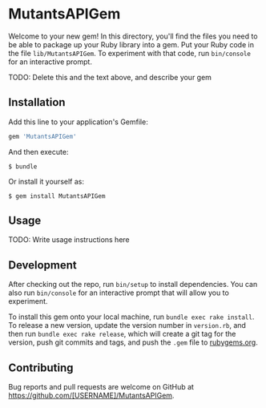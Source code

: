 # MutantsAPIGem

Welcome to your new gem! In this directory, you'll find the files you need to be able to package up your Ruby library into a gem. Put your Ruby code in the file `lib/MutantsAPIGem`. To experiment with that code, run `bin/console` for an interactive prompt.

TODO: Delete this and the text above, and describe your gem

## Installation

Add this line to your application's Gemfile:

```ruby
gem 'MutantsAPIGem'
```

And then execute:

    $ bundle

Or install it yourself as:

    $ gem install MutantsAPIGem

## Usage

TODO: Write usage instructions here

## Development

After checking out the repo, run `bin/setup` to install dependencies. You can also run `bin/console` for an interactive prompt that will allow you to experiment.

To install this gem onto your local machine, run `bundle exec rake install`. To release a new version, update the version number in `version.rb`, and then run `bundle exec rake release`, which will create a git tag for the version, push git commits and tags, and push the `.gem` file to [rubygems.org](https://rubygems.org).

## Contributing

Bug reports and pull requests are welcome on GitHub at https://github.com/[USERNAME]/MutantsAPIGem.

